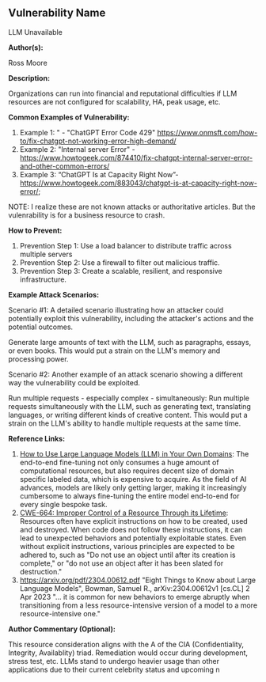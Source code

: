 ## Vulnerability Name

LLM Unavailable

**Author(s):**

Ross Moore

**Description:**

Organizations can run into financial and reputational difficulties if LLM resources are not configured for scalability, HA, peak usage, etc.


**Common Examples of Vulnerability:**

1. Example 1: " - "ChatGPT Error Code 429" https://www.onmsft.com/how-to/fix-chatgpt-not-working-error-high-demand/
2. Example 2: "Internal server Error" - https://www.howtogeek.com/874410/fix-chatgpt-internal-server-error-and-other-common-errors/
3. Example 3: “ChatGPT Is at Capacity Right Now”- https://www.howtogeek.com/883043/chatgpt-is-at-capacity-right-now-error/; 

NOTE: I realize these are not known attacks or authoritative articles. But the vulenrability is for a business resource to crash.

**How to Prevent:**

1. Prevention Step 1: Use a load balancer to distribute traffic across multiple servers
2. Prevention Step 2: Use a firewall to filter out malicious traffic.
3. Prevention Step 3: Create a scalable, resilient, and responsive infrastructure.


**Example Attack Scenarios:**

Scenario #1: A detailed scenario illustrating how an attacker could potentially exploit this vulnerability, including the attacker's actions and the potential outcomes.

Generate large amounts of text with the LLM, such as paragraphs, essays, or even books. This would put a strain on the LLM's memory and processing power.

Scenario #2: Another example of an attack scenario showing a different way the vulnerability could be exploited.

Run multiple requests - especially complex -  simultaneously: 
Run  multiple requests simultaneously with the LLM, such as generating text, translating languages, or writing different kinds of creative content. This would put a strain on the LLM's ability to handle multiple requests at the same time.


**Reference Links:**

1. [How to Use Large Language Models (LLM) in Your Own Domains](https://towardsdatascience.com/how-to-use-large-language-models-llm-in-your-own-domains-b4dff2d08464):  The end-to-end fine-tuning not only consumes a huge amount of computational resources, but also requires decent size of domain specific labeled data, which is expensive to acquire. As the field of AI advances, models are likely only getting larger, making it increasingly cumbersome to always fine-tuning the entire model end-to-end for every single bespoke task.
2. [CWE-664: Improper Control of a Resource Through its Lifetime](https://cwe.mitre.org/data/definitions/664.html): Resources often have explicit instructions on how to be created, used and destroyed. When code does not follow these instructions, it can lead to unexpected behaviors and potentially exploitable states. Even without explicit instructions, various principles are expected to be adhered to, such as "Do not use an object until after its creation is complete," or "do not use an object after it has been slated for destruction." 
3. https://arxiv.org/pdf/2304.00612.pdf
"Eight Things to Know about Large Language Models", Bowman, Samuel R., arXiv:2304.00612v1 [cs.CL] 2 Apr 2023
"... it is common for new behaviors to emerge abruptly when transitioning from a less resource-intensive version of a
model to a more resource-intensive one."


**Author Commentary (Optional):**

This resource consideration aligns with the A of the CIA (Confidentiality, Integrity, Availablity) triad. Remediation would occur during development, stress test, etc. 
LLMs stand to undergo heavier usage than other applications due to their current celebrity status and upcoming n